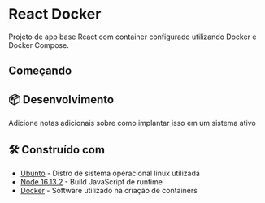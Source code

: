 # React Docker
Projeto de app base React com container configurado utilizando Docker e Docker Compose.

## Começando

## 📦 Desenvolvimento

Adicione notas adicionais sobre como implantar isso em um sistema ativo

## 🛠️ Construído com

* [Ubunto](https://ubuntu.com) - Distro de sistema operacional linux utilizada
* [Node 16.13.2](https://nodejs.org/en/docs/) - Build JavaScript de runtime
* [Docker](https://docs.docker.com) - Software utilizado na criação de containers
